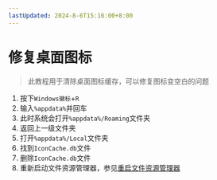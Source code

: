 ```yaml
---
lastUpdated: 2024-8-6T15:16:00+8:00
---
```


# 修复桌面图标

> 此教程用于清除桌面图标缓存，可以修复图标变空白的问题

1. 按下```Windows徽标```+```R```
2. 输入```%appdata%```并回车
3. 此时系统会打开```%appdata%/Roaming```文件夹
4. 返回上一级文件夹
5. 打开```%appdata%/Local```文件夹
6. 找到```IconCache.db```文件
7. 删除```IconCache.db```文件
8. 重新启动文件资源管理器，参见[重启文件资源管理器](/Windows相关/重启文件资源管理器)